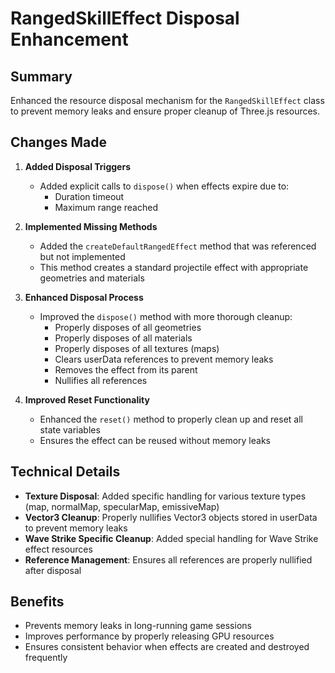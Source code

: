 # RangedSkillEffect Disposal Enhancement

## Summary
Enhanced the resource disposal mechanism for the `RangedSkillEffect` class to prevent memory leaks and ensure proper cleanup of Three.js resources.

## Changes Made

1. **Added Disposal Triggers**
   - Added explicit calls to `dispose()` when effects expire due to:
     - Duration timeout
     - Maximum range reached

2. **Implemented Missing Methods**
   - Added the `createDefaultRangedEffect` method that was referenced but not implemented
   - This method creates a standard projectile effect with appropriate geometries and materials

3. **Enhanced Disposal Process**
   - Improved the `dispose()` method with more thorough cleanup:
     - Properly disposes of all geometries
     - Properly disposes of all materials
     - Properly disposes of all textures (maps)
     - Clears userData references to prevent memory leaks
     - Removes the effect from its parent
     - Nullifies all references

4. **Improved Reset Functionality**
   - Enhanced the `reset()` method to properly clean up and reset all state variables
   - Ensures the effect can be reused without memory leaks

## Technical Details

- **Texture Disposal**: Added specific handling for various texture types (map, normalMap, specularMap, emissiveMap)
- **Vector3 Cleanup**: Properly nullifies Vector3 objects stored in userData to prevent memory leaks
- **Wave Strike Specific Cleanup**: Added special handling for Wave Strike effect resources
- **Reference Management**: Ensures all references are properly nullified after disposal

## Benefits

- Prevents memory leaks in long-running game sessions
- Improves performance by properly releasing GPU resources
- Ensures consistent behavior when effects are created and destroyed frequently